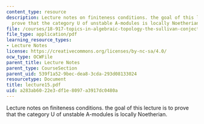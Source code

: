 ```yaml
---
content_type: resource
description: Lecture notes on finiteness conditions. the goal of this lecture is to
  prove that the category U of unstable A-modules is locally Noetherian.
file: /courses/18-917-topics-in-algebraic-topology-the-sullivan-conjecture-fall-2007/a283ab6022e3df1e8097a3917dc0480a_lecture15.pdf
file_type: application/pdf
learning_resource_types:
- Lecture Notes
license: https://creativecommons.org/licenses/by-nc-sa/4.0/
ocw_type: OCWFile
parent_title: Lecture Notes
parent_type: CourseSection
parent_uid: 539f1a52-9bec-dea8-3cda-293d08133024
resourcetype: Document
title: lecture15.pdf
uid: a283ab60-22e3-df1e-8097-a3917dc0480a
---
```

Lecture notes on finiteness conditions. the goal of this lecture is to prove that the category U of unstable A-modules is locally Noetherian.